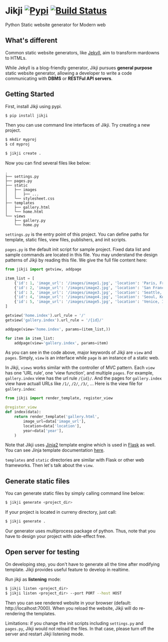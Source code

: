 # Jikji [![Pypi](https://img.shields.io/pypi/v/jikji.svg)](https://pypi.python.org/pypi/jikji) [![Build Status](https://travis-ci.org/Prev/jikji.svg)](https://travis-ci.org/Prev/jikji) 

Python Static website generator for Modern web


## What's different
Common static website generators, like [Jekyll](https://jekyllrb.com/), aim to transform mardowns to HTMLs.

While Jekyll is a blog-friendly generator, Jikji pursues **general purpose** static website generator, allowing a developer to write a code communicating with **DBMS** or **RESTFul API servers**.


## Getting Started

First, install Jikji using pypi.

```bash
$ pip install jikji
```

Then you can use command line interfaces of Jikji.
Try creating a new project.

```bash
$ mkdir myproj
$ cd myproj

$ jikji create .
```

Now you can find several files like below:

```
.
├── settings.py
├── pages.py
├── static
│   ├── images
│   │   ├── ...
│   └── stylesheet.css
├── templates
│   ├── gallery.html
│   └── home.html
└── views
    ├── gallery.py
    └── home.py
```

`settings.py` is the entry point of this project. You can define paths for template, static files, view files, publishers, and init scripts.

`pages.py` is the default init script for sample project. Fixed data list and sample commands are located in this file. You may understand the design patterns of Jikji by reading this file. We give the full file content here:

```python
from jikji import getview, addpage

item_list = [
	{'id': 1, 'image_url': '/images/image1.jpg', 'location': 'Paris, France', 'year': '2018'},
	{'id': 2, 'image_url': '/images/image2.jpg', 'location': 'San Francisco, CA', 'year': '2017'},
	{'id': 3, 'image_url': '/images/image3.jpg', 'location': 'Seattle, WA', 'year': '2018'},
	{'id': 4, 'image_url': '/images/image4.jpg', 'location': 'Seoul, Korea', 'year': '2018'},
	{'id': 5, 'image_url': '/images/image5.jpg', 'location': 'Venice, Italy', 'year': '2017'},
]

getview('home.index').url_rule = '/'
getview('gallery.index').url_rule = '/{id}/'

addpage(view='home.index', params=(item_list,))

for item in item_list:
	addpage(view='gallery.index', params=item)
```

As you can see in the code above, major keywords of Jikji are `view` and `pages`. Simply, `view` is an interface while `page` is an instance of a static web.

In Jikji, `views` works similar with the controller of MVC pattern. Each `view` has one 'URL rule', one 'view function', and multiple `pages`.
For example, `gallery.index` view has the url rule `/{id}/`. And the pages for `gallery.index` view  have actuall URLs like `/1/`, `/2/`, `/3/`, ... Here is the view file for `gallery.index`:

```python
from jikji import render_template, register_view

@register_view
def index(data):
	return render_template('gallery.html',
		image_url=data['image_url'],
		location=data['location'],
		year=data['year'],
	)
```

Note that Jikji uses [Jinja2](http://jinja.pocoo.org) template engine which is used in [Flask](http://flask.pocoo.org/) as well. You can see Jinja template documentation [here](http://jinja.pocoo.org/docs/dev/templates/).


`templates` and `static` directories are similar with Flask or other web frameworks. Then let's talk about the `view`.


## Generate static files

You can generate static files by simply calling command line below:

```bash
$ jikji generate <project_dir>
```

If your project is located in curreny directory, just call:

```bash
$ jikji generate .
```

Our generator uses multiprocess package of python. Thus, note that you have to design your project with side-effect free.



## Open server for testing

On developing step, you don't have to generate all the time after modifying template.
Jikji provides useful feature to develop in realtime.

Run jikji as **listening** mode:

```bash
$ jikji listen <project_dir>
$ jikji listen <project_dir> --port PORT --host HOST
```

Then you can see rendered website in your browser (default: http://localhost:7000). When you reload the website, Jikji will do re-rendering the templates.

Limitations: if you change the init scripts including `settings.py` and `pages.py`, Jikji would not reload the files. In that case, please turn off the server and restart Jikji listening mode.
